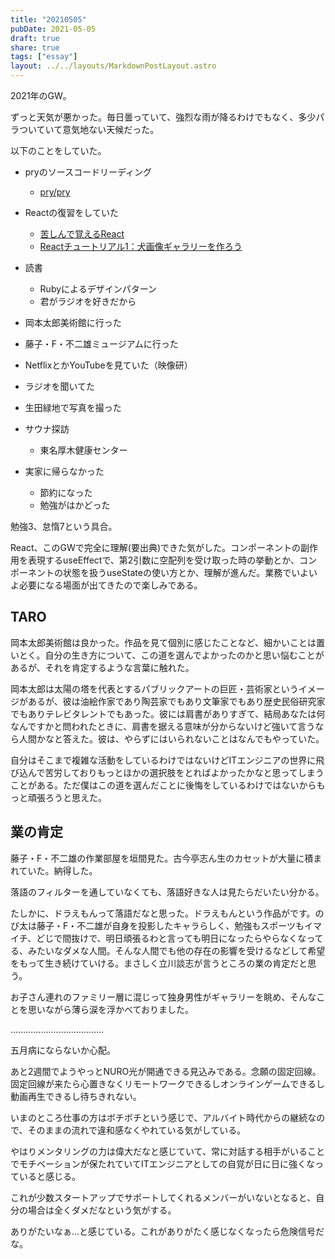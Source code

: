 ```yaml
---
title: "20210505"
pubDate: 2021-05-05
draft: true
share: true
tags: ["essay"]
layout: ../../layouts/MarkdownPostLayout.astro
---
```


2021年のGW。

ずっと天気が悪かった。毎日曇っていて、強烈な雨が降るわけでもなく、多少パラついていて意気地ない天候だった。

以下のことをしていた。

- pryのソースコードリーディング
  - [pry/pry](https://github.com/pry/pry)
- Reactの復習をしていた
  - [苦しんで覚えるReact](https://zenn.dev/sadness_ojisan/books/introduction-of-react-introduction)
  - [Reactチュートリアル1：犬画像ギャラリーを作ろう](https://zenn.dev/likr/articles/6be53ca64f29aa035f07)
- 読書
  - Rubyによるデザインパターン
  - 君がラジオを好きだから
- 岡本太郎美術館に行った
- 藤子・F・不二雄ミュージアムに行った
- NetflixとかYouTubeを見ていた（映像研）
- ラジオを聞いてた
- 生田緑地で写真を撮った
- サウナ探訪
  - 東名厚木健康センター

- 実家に帰らなかった
  - 節約になった
  - 勉強がはかどった

勉強3、怠惰7という具合。

React、このGWで完全に理解(要出典)できた気がした。コンポーネントの副作用を表現するuseEffectで、第2引数に空配列を受け取った時の挙動とか、コンポーネントの状態を扱うuseStateの使い方とか、理解が進んだ。業務でいよいよ必要になる場面が出てきたので楽しみである。

## TARO

岡本太郎美術館は良かった。作品を見て個別に感じたことなど、細かいことは置いとく。自分の生き方について、この道を選んでよかったのかと思い悩むことがあるが、それを肯定するような言葉に触れた。

岡本太郎は太陽の塔を代表とするパブリックアートの巨匠・芸術家というイメージがあるが、彼は油絵作家であり陶芸家でもあり文筆家でもあり歴史民俗研究家でもありテレビタレントでもあった。彼には肩書がありすぎて、結局あなたは何なんですかと問われたときに、肩書を据える意味が分からないけど強いて言うなら人間かなと答えた。彼は、やらずにはいられないことはなんでもやっていた。

自分はそこまで複雑な活動をしているわけではないけどITエンジニアの世界に飛び込んで苦労しておりもっとほかの選択肢をとればよかったかなと思ってしまうことがある。ただ僕はこの道を選んだことに後悔をしているわけではないからもっと頑張ろうと思えた。

## 業の肯定
藤子・F・不二雄の作業部屋を垣間見た。古今亭志ん生のカセットが大量に積まれていた。納得した。

落語のフィルターを通していなくても、落語好きな人は見たらだいたい分かる。

たしかに、ドラえもんって落語だなと思った。ドラえもんという作品がです。のび太は藤子・F・不二雄が自身を投影したキャラらしく、勉強もスポーツもイマイチ、どじで間抜けで、明日頑張るわと言っても明日になったらやらなくなってる、みたいなダメな人間。そんな人間でも他の存在の影響を受けるなどして希望をもって生き続けていける。まさしく立川談志が言うところの業の肯定だと思う。

お子さん連れのファミリー層に混じって独身男性がギャラリーを眺め、そんなことを思いながら薄ら涙を浮かべておりました。

.....................................

五月病にならないか心配。

あと2週間でようやっとNURO光が開通できる見込みである。念願の固定回線。固定回線が来たら心置きなくリモートワークできるしオンラインゲームできるし動画再生できるし待ちきれない。

いまのところ仕事の方はボチボチという感じで、アルバイト時代からの継続なので、そのままの流れで違和感なくやれている気がしている。

やはりメンタリングの力は偉大だなと感じていて、常に対話する相手がいることでモチベーションが保たれていてITエンジニアとしての自覚が日に日に強くなっていると感じる。

これが少数スタートアップでサポートしてくれるメンバーがいないとなると、自分の場合は全くダメだなという気がする。

ありがたいなぁ…と感じている。これがありがたく感じなくなったら危険信号だな。

